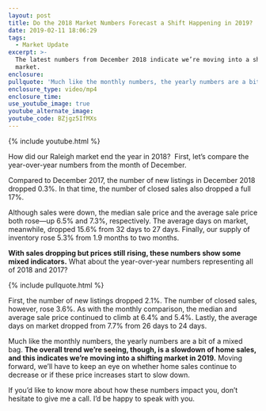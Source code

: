 ```yaml
---
layout: post
title: Do the 2018 Market Numbers Forecast a Shift Happening in 2019?
date: 2019-02-11 18:06:29
tags:
  - Market Update
excerpt: >-
  The latest numbers from December 2018 indicate we’re moving into a shifting
  market.
enclosure:
pullquote: 'Much like the monthly numbers, the yearly numbers are a bit of a mixed bag.'
enclosure_type: video/mp4
enclosure_time:
use_youtube_image: true
youtube_alternate_image:
youtube_code: BZjgz5IfMXs
---
```


{% include youtube.html %}

How did our Raleigh market end the year in 2018?  First, let’s compare the year-over-year numbers from the month of December.

Compared to December 2017, the number of new listings in December 2018 dropped 0.3%. In that time, the number of closed sales also dropped a full 17%.

Although sales were down, the median sale price and the average sale price both rose—up 6.5% and 7.3%, respectively. The average days on market, meanwhile, dropped 15.6% from 32 days to 27 days. Finally, our supply of inventory rose 5.3% from 1.9 months to two months.

**With sales dropping but prices still rising, these numbers show some mixed indicators.** What about the year-over-year numbers representing all of 2018 and 2017?

{% include pullquote.html %}

First, the number of new listings dropped 2.1%. The number of closed sales, however, rose 3.6%. As with the monthly comparison, the median and average sale price continued to climb at 6.4% and 5.4%. Lastly, the average days on market dropped from 7.7% from 26 days to 24 days.

Much like the monthly numbers, the yearly numbers are a bit of a mixed bag. **The overall trend we’re seeing, though, is a slowdown of home sales, and this indicates we’re moving into a shifting market in 2019.** Moving forward, we’ll have to keep an eye on whether home sales continue to decrease or if these price increases start to slow down.

If you’d like to know more about how these numbers impact you, don’t hesitate to give me a call. I’d be happy to speak with you.